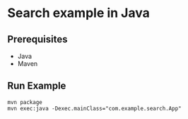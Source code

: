 # Search example in Java

## Prerequisites
- Java
- Maven

## Run Example
```
mvn package
mvn exec:java -Dexec.mainClass="com.example.search.App"
```
